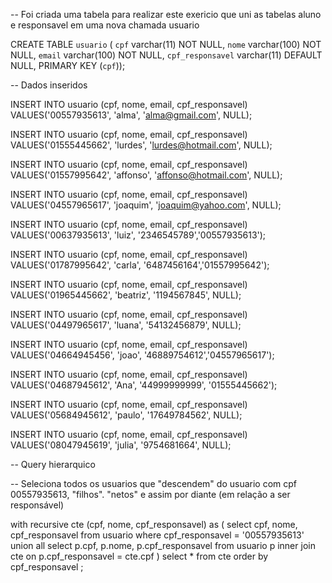 -- Foi criada uma tabela para realizar este exericio que uni as tabelas aluno e responsavel em uma nova chamada usuario

CREATE TABLE `usuario` (
  `cpf` varchar(11) NOT NULL,
  `nome` varchar(100) NOT NULL,
  `email` varchar(100) NOT NULL,
  `cpf_responsavel` varchar(11) DEFAULT NULL,
  PRIMARY KEY (`cpf`));


-- Dados inseridos

  INSERT INTO usuario (cpf, nome, email, cpf_responsavel) VALUES('00557935613', 'alma', 'alma@gmail.com', NULL);
  
  INSERT INTO usuario (cpf, nome, email, cpf_responsavel) VALUES('01555445662', 'lurdes', 'lurdes@hotmail.com', NULL);
  
  INSERT INTO usuario (cpf, nome, email, cpf_responsavel) VALUES('01557995642', 'affonso', 'affonso@hotmail.com', NULL);
  
  INSERT INTO usuario (cpf, nome, email, cpf_responsavel) VALUES('04557965617', 'joaquim', 'joaquim@yahoo.com', NULL);
  
  INSERT INTO usuario (cpf, nome, email, cpf_responsavel) VALUES('00637935613', 'luiz', '2346545789','00557935613');
  
  INSERT INTO usuario (cpf, nome, email, cpf_responsavel) VALUES('01787995642', 'carla', '6487456164','01557995642');
  
  INSERT INTO usuario (cpf, nome, email, cpf_responsavel) VALUES('01965445662', 'beatriz', '1194567845', NULL);
  
  INSERT INTO usuario (cpf, nome, email, cpf_responsavel) VALUES('04497965617', 'luana', '54132456879', NULL);
  
  INSERT INTO usuario (cpf, nome, email, cpf_responsavel) VALUES('04664945456', 'joao', '46889754612','04557965617');
  
  INSERT INTO usuario (cpf, nome, email, cpf_responsavel) VALUES('04687945612', 'Ana', '44999999999', '01555445662');
  
  INSERT INTO usuario (cpf, nome, email, cpf_responsavel) VALUES('05684945612', 'paulo', '17649784562', NULL);
  
  INSERT INTO usuario (cpf, nome, email, cpf_responsavel) VALUES('08047945619', 'julia', '9754681664', NULL);


-- Query hierarquico 

-- Seleciona todos os usuarios que "descendem" do usuario com cpf 00557935613, "filhos". "netos" e assim por diante (em relação a ser responsável)

with recursive cte (cpf, nome, cpf_responsavel) as (
  select     cpf,
             nome,
             cpf_responsavel
  from       usuario
  where      cpf_responsavel = '00557935613'
  union all
  select     p.cpf,
             p.nome,
             p.cpf_responsavel
  from       usuario p
  inner join cte
          on p.cpf_responsavel = cte.cpf
)
select * from cte order by cpf_responsavel ;
